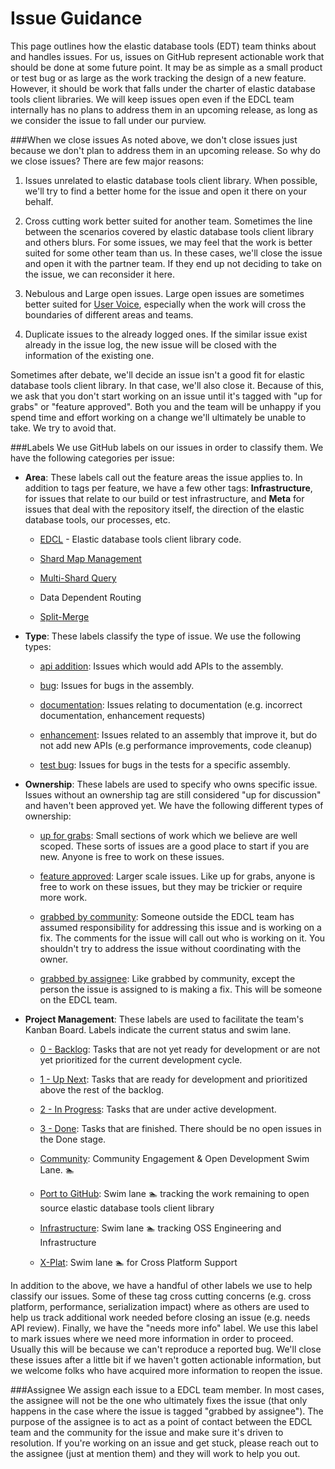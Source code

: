Issue Guidance
=============

This page outlines how the elastic database tools (EDT) team thinks about and handles issues. For us, issues on GitHub represent actionable work that should be done at some future point. It may be as simple as a small product or test bug or as large as the work tracking the design of a new feature. However, it should be work that falls under the charter of elastic database tools client libraries. We will keep issues open even if the EDCL team internally has no plans to address them in an upcoming release, as long as we consider the issue to fall under our purview.

###When we close issues
As noted above, we don't close issues just because we don't plan to address them in an upcoming release. So why do we close issues? There are few major reasons:

1. Issues unrelated to elastic database tools client library. When possible, we'll try to find a better home for the issue and open it there on your behalf.

2. Cross cutting work better suited for another team. Sometimes the line between the scenarios covered by elastic database tools client library and others blurs. For some issues, we may feel that the work is better suited for some other team than us. In these cases, we'll close the issue and open it with the partner team. If they end up not deciding to take on the issue, we can reconsider it here.

3. Nebulous and Large open issues. Large open issues are sometimes better suited for [User Voice](http://feedback.azure.com/forums/217321-sql-database), especially when the work will cross the boundaries of different areas and teams. 

4. Duplicate issues to the already logged ones. If the similar issue exist already in the issue log, the new issue will be closed with the information of the existing one.

Sometimes after debate, we'll decide an issue isn't a good fit for elastic database tools client library. In that case, we'll also close it. Because of this, we ask that you don't start working on an issue until it's tagged with "up for grabs" or "feature approved". Both you and the team will be unhappy if you spend time and effort working on a change we'll ultimately be unable to take. We try to avoid that.

###Labels
We use GitHub labels on our issues in order to classify them. We have the following categories per issue:

* **Area**: These labels call out the feature areas the issue applies to. In addition to tags per feature, we have a few other tags: **Infrastructure**, for issues that relate to our build or test infrastructure, and **Meta** for issues that deal with the repository itself, the direction of the elastic database tools, our processes, etc.
	* [EDCL](https://github.com/Microsoft/Elastic-database-client-library-for-Azure-SQL-Database/labels/Area%3A%20EDCL) - Elastic database tools client library code.
	 * 	[Shard Map Management](https://github.com/Microsoft/Elastic-database-client-library-for-Azure-SQL-Database/labels/Area%3A%20Shard%20Map%20Management)
	 * 	[Multi-Shard Query](https://github.com/Microsoft/Elastic-database-client-library-for-Azure-SQL-Database/labels/Area%3A%20Multi-Shard%20Query)
	 * 	Data Dependent Routing

	* [Split-Merge](https://github.com/Microsoft/Elastic-database-client-library-for-Azure-SQL-Database/labels/Area%3A%20Split-Merge)
	


* **Type**: These labels classify the type of issue. We use the following types: 

  * [api addition](https://github.com/Microsoft/Elastic-database-client-library-for-Azure-SQL-Database/labels/Api%20Addition): Issues which would add APIs to the assembly.
	
  * [bug](https://github.com/Microsoft/Elastic-database-client-library-for-Azure-SQL-Database/labels/Bug): Issues for bugs in the assembly.
	
  * [documentation](https://github.com/Microsoft/Elastic-database-client-library-for-Azure-SQL-Database/labels/Documentation): Issues relating to documentation (e.g. incorrect documentation, enhancement requests)
	
  * [enhancement](https://github.com/Microsoft/Elastic-database-client-library-for-Azure-SQL-Database/labels/Enhancement): Issues related to an assembly that improve it, but do not add new APIs (e.g performance improvements, code cleanup)
	
  * [test bug](https://github.com/Microsoft/Elastic-database-client-library-for-Azure-SQL-Database/labels/Test%20Bug): Issues for bugs in the tests for a specific assembly.

* **Ownership**: These labels are used to specify who owns specific issue. Issues without an ownership tag are still considered "up for discussion" and haven't been approved yet. We have the following different types of ownership: 
	
	* [up for grabs](https://github.com/Microsoft/Elastic-database-client-library-for-Azure-SQL-Database/labels/Up%20For%20Grabs): Small sections of work which we believe are well scoped. These sorts of issues are a good place to start if you are new. Anyone is free to work on these issues.
	
	* [feature approved](https://github.com/Microsoft/Elastic-database-client-library-for-Azure-SQL-Database/labels/Feature%20Approved): Larger scale issues. Like up for grabs, anyone is free to work on these issues, but they may be trickier or require more work.
	
	* [grabbed by community](https://github.com/Microsoft/Elastic-database-client-library-for-Azure-SQL-Database/labels/Grabbed%20by%20Community): Someone outside the EDCL team has assumed responsibility for addressing this issue and is working on a fix. The comments for the issue will call out who is working on it. You shouldn't try to address the issue without coordinating with the owner.
	
	* [grabbed by assignee](https://github.com/Microsoft/Elastic-database-client-library-for-Azure-SQL-Database/labels/Grabbed%20by%20Assignee): Like grabbed by community, except the person the issue is assigned to is making a fix. This will be someone on the EDCL team.

* **Project Management**: These labels are used to facilitate the team's Kanban Board. Labels indicate the current status and swim lane.
	
	* [0 - Backlog](https://github.com/Microsoft/Elastic-database-client-library-for-Azure-SQL-Database/labels/0%20-%20Backlog): Tasks that are not yet ready for development or are not yet prioritized for the current development cycle.
	
	* [1 - Up Next](https://github.com/Microsoft/Elastic-database-client-library-for-Azure-SQL-Database/labels/1%20-%20Up%20Next): Tasks that are ready for development and prioritized above the rest of the backlog.
	
	* [2 - In Progress](https://github.com/Microsoft/Elastic-database-client-library-for-Azure-SQL-Database/labels/2%20-%20In%20Progress): Tasks that are under active development.
	
	* [3 - Done](https://github.com/Microsoft/Elastic-database-client-library-for-Azure-SQL-Database/labels/3%20-%20Done): Tasks that are finished. There should be no open issues in the Done stage.
	
	* [Community](https://github.com/Microsoft/Elastic-database-client-library-for-Azure-SQL-Database/labels/Community): Community Engagement & Open Development Swim Lane. :swimmer: 
		
	* [Port to GitHub](https://github.com/Microsoft/Elastic-database-client-library-for-Azure-SQL-Database/labels/Port%20to%20GitHub): Swim lane :swimmer: tracking the work remaining to open source elastic database tools client library
	
	* [Infrastructure](https://github.com/Microsoft/Elastic-database-client-library-for-Azure-SQL-Database/labels/Infrastructure): Swim lane :swimmer: tracking OSS Engineering and Infrastructure
	
	* [X-Plat](https://github.com/Microsoft/Elastic-database-client-library-for-Azure-SQL-Database/labels/X-Plat): Swim lane :swimmer: for Cross Platform Support

In addition to the above, we have a handful of other labels we use to help classify our issues. Some of these tag cross cutting concerns (e.g. cross platform, performance, serialization impact) where as others are used to help us track additional work needed before closing an issue (e.g. needs API review). Finally, we have the "needs more info" label. We use this label to mark issues where we need more information in order to proceed. Usually this will be because we can't reproduce a reported bug. We'll close these issues after a little bit if we haven't gotten actionable information, but we welcome folks who have acquired more information to reopen the issue.

###Assignee
We assign each issue to a EDCL team member. In most cases, the assignee will not be the one who ultimately fixes the issue (that only happens in the case where the issue is tagged "grabbed by assignee"). The purpose of the assignee is to act as a point of contact between the EDCL team and the community for the issue and make sure it's driven to resolution. If you're working on an issue and get stuck, please reach out to the assignee (just at mention them) and they will work to help you out.
